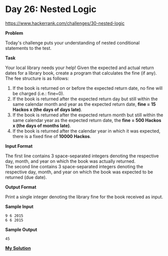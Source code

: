 # Day 26: Nested Logic

https://www.hackerrank.com/challenges/30-nested-logic

**Problem**

Today's challenge puts your understanding of nested conditional statements to the test. 

**Task**

Your local library needs your help! Given the expected and actual return dates for a library book, create a program that calculates the fine (if any). The fee structure is as follows:

1. If the book is returned on or before the expected return date, no fine will be charged (i.e.: fine=0).
2. If the book is returned after the expected return day but still within the same calendar month and year as the expected return date, **fine = 15 Hackos x (the days of days late)**.
3. If the book is returned after the expected return month but still within the same calendar year as the expected return date, the **fine = 500 Hackos x (the days of months late)**.
4. If the book is returned after the calendar year in which it was expected, there is a fixed fine of **10000 Hackos**.

**Input Format**

The first line contains 3 space-separated integers denoting the respective day, month, and year on which the book was actually returned.  
The second line contains 3 space-separated integers denoting the respective day, month, and year on which the book was expected to be returned (due date).

**Output Format**

Print a single integer denoting the library fine for the book received as input.

**Sample Input**

```
9 6 2015
6 6 2015
```

**Sample Output**

```
45
```

[**My Solution**](answer.py)
